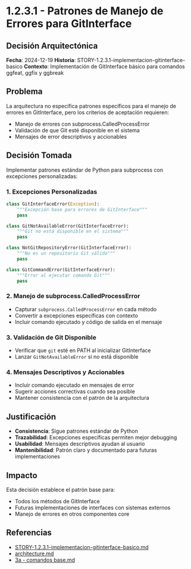 # 1.2.3.1 - Patrones de Manejo de Errores para GitInterface

## Decisión Arquitectónica

**Fecha**: 2024-12-19
**Historia**: STORY-1.2.3.1-implementacion-gitinterface-basico
**Contexto**: Implementación de GitInterface básico para comandos ggfeat, ggfix y ggbreak

## Problema

La arquitectura no especifica patrones específicos para el manejo de errores en GitInterface, pero los criterios de aceptación requieren:
- Manejo de errores con subprocess.CalledProcessError
- Validación de que Git esté disponible en el sistema
- Mensajes de error descriptivos y accionables

## Decisión Tomada

Implementar patrones estándar de Python para subprocess con excepciones personalizadas:

### 1. Excepciones Personalizadas
```python
class GitInterfaceError(Exception):
    """Excepción base para errores de GitInterface"""
    pass

class GitNotAvailableError(GitInterfaceError):
    """Git no está disponible en el sistema"""
    pass

class NotGitRepositoryError(GitInterfaceError):
    """No es un repositorio Git válido"""
    pass

class GitCommandError(GitInterfaceError):
    """Error al ejecutar comando Git"""
    pass
```

### 2. Manejo de subprocess.CalledProcessError
- Capturar `subprocess.CalledProcessError` en cada método
- Convertir a excepciones específicas con contexto
- Incluir comando ejecutado y código de salida en el mensaje

### 3. Validación de Git Disponible
- Verificar que `git` esté en PATH al inicializar GitInterface
- Lanzar `GitNotAvailableError` si no está disponible

### 4. Mensajes Descriptivos y Accionables
- Incluir comando ejecutado en mensajes de error
- Sugerir acciones correctivas cuando sea posible
- Mantener consistencia con el patrón de la arquitectura

## Justificación

- **Consistencia**: Sigue patrones estándar de Python
- **Trazabilidad**: Excepciones específicas permiten mejor debugging
- **Usabilidad**: Mensajes descriptivos ayudan al usuario
- **Mantenibilidad**: Patrón claro y documentado para futuras implementaciones

## Impacto

Esta decisión establece el patrón base para:
- Todos los métodos de GitInterface
- Futuras implementaciones de interfaces con sistemas externos
- Manejo de errores en otros componentes core

## Referencias

- [STORY-1.2.3.1-implementacion-gitinterface-basico.md](../planning/iniciatives/INI-1-adopcion-vibedoc-gggit/epics/EPIC-1.2-adecuacion-codigo-arquitectura/stories/STORY-1.2.3.1-implementacion-gitinterface-basico.md)
- [architecture.md](../architecture.md)
- [3a - comandos base.md](3a%20-%20comandos%20base.md)
